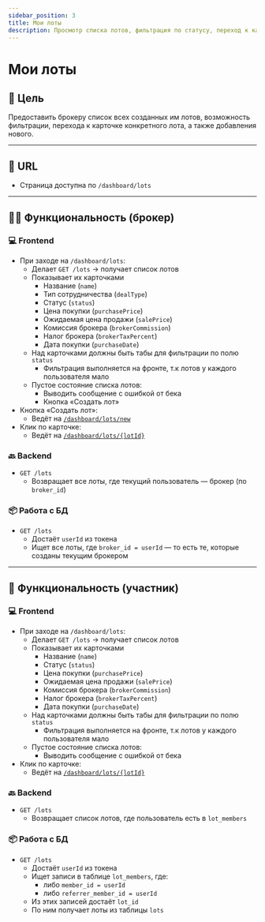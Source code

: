 ```yaml
---
sidebar_position: 3
title: Мои лоты
description: Просмотр списка лотов, фильтрация по статусу, переход к карточке лота 
---
```


# Мои лоты

## 🎯 Цель

Предоставить брокеру список всех созданных им лотов, возможность фильтрации, перехода к карточке конкретного лота, а
также добавления нового.

---

## 🔗 URL

- Страница доступна по `/dashboard/lots`

---

## 🧑‍💼 Функциональность (брокер)

### 💻 Frontend

- При заходе на `/dashboard/lots`:
    - Делает `GET /lots` → получает список лотов
    - Показывает их карточками
        - Название (`name`)
        - Тип сотрудничества (`dealType`)
        - Статус (`status`)
        - Цена покупки (`purchasePrice`)
        - Ожидаемая цена продажи (`salePrice`)
        - Комиссия брокера (`brokerCommission`)
        - Налог брокера (`brokerTaxPercent`)
        - Дата покупки (`purchaseDate`)
    - Над карточками должны быть табы для фильтрации по полю `status`
        - Фильтрация выполняется на фронте, т.к лотов у каждого пользователя мало
    - Пустое состояние списка лотов:
        - Выводить сообщение с ошибкой от бека
        - Кнопка «Создать лот»
- Кнопка «Создать лот»:
    - Ведёт на  [`/dashboard/lots/new`](new-lot.md)
- Клик по карточке:
    - Ведёт на [`/dashboard/lots/{lotId}`](lotId.md)

### 🔙 Backend

- `GET /lots`
    - Возвращает все лоты, где текущий пользователь — брокер (по `broker_id`)

### 📦 Работа с БД

- `GET /lots`
    - Достаёт `userId` из токена
    - Ищет все лоты, где `broker_id = userId` — то есть те, которые созданы текущим брокером

---

## 👤 Функциональность (участник)

### 💻 Frontend

- При заходе на `/dashboard/lots`:
    - Делает `GET /lots` → получает список лотов
    - Показывает их карточками
        - Название (`name`)
        - Статус (`status`)
        - Цена покупки (`purchasePrice`)
        - Ожидаемая цена продажи (`salePrice`)
        - Комиссия брокера (`brokerCommission`)
        - Налог брокера (`brokerTaxPercent`)
        - Дата покупки (`purchaseDate`)
    - Над карточками должны быть табы для фильтрации по полю `status`
        - Фильтрация выполняется на фронте, т.к лотов у каждого пользователя мало
    - Пустое состояние списка лотов:
        - Выводить сообщение с ошибкой от бека
- Клик по карточке:
    - Ведёт на [`/dashboard/lots/{lotId}`](lotId.md)

### 🔙 Backend

- `GET /lots`
    - Возвращает список лотов, где пользователь есть в `lot_members`

### 📦 Работа с БД

- `GET /lots`
    - Достаёт `userId` из токена
    - Ищет записи в таблице `lot_members`, где:
        - либо `member_id = userId`
        - либо `referrer_member_id = userId`
    - Из этих записей достаёт `lot_id`
    - По ним получает лоты из таблицы `lots`
